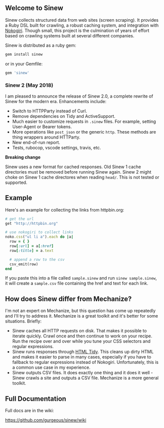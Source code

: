 ## Welcome to Sinew

Sinew collects structured data from web sites (screen scraping). It provides a Ruby DSL built for crawling, a robust caching system, and integration with [Nokogiri](http://nokogiri.org). Though small, this project is the culmination of years of effort based on crawling systems built at several different companies.

Sinew is distributed as a ruby gem:

```ruby
gem install sinew
```

or in your Gemfile:

```ruby
gem 'sinew'
```

### Sinew 2 (May 2018)

I am pleased to announce the release of Sinew 2.0, a complete rewrite of Sinew for the modern era. Enhancements include:

* Switch to HTTPParty instead of Curl.
* Remove dependencies on Tidy and ActiveSupport.
* Much easier to customize requests in `.sinew` files. For example, setting User-Agent or Bearer tokens.
* More operations like `post_json` or the generic `http`. These methods are thing wrappers around HTTParty.
* New end-of-run report.
* Tests, rubocop, vscode settings, travis, etc.

**Breaking change**

Sinew uses a new format for cached responses. Old Sinew 1 cache directories must be removed before running Sinew again. Sinew 2 might choke on Sinew 1 cache directores when reading `head/`. This is not tested or supported.

## Example

Here's an example for collecting the links from httpbin.org:

```ruby
# get the url
get "http://httpbin.org"

# use nokogiri to collect links
noko.css("ul li a").each do |a|
  row = { }
  row[:url] = a[:href]
  row[:title] = a.text

  # append a row to the csv
  csv_emit(row)
end
```

If you paste this into a file called `sample.sinew` and run `sinew sample.sinew`, it will create a `sample.csv` file containing the href and text for each link.

## How does Sinew differ from Mechanize?

I'm not an expert on Mechanize, but this question has come up repeatedly and I'll try to address it. Mechanize is a great toolkit and it's better for some situations. Briefly:

* Sinew caches all HTTP requests on disk. That makes it possible to iterate quickly. Crawl once and then continue to work on your recipe. Run the recipe over and over while you tune your CSS selectors and regular expressions.
* Sinew runs responses through [HTML Tidy](http://tidy.sourceforge.net). This cleans up dirty HTML and makes it easier to parse in many cases, especially if you have to fallback to regular expressions instead of Nokogiri. Unfortunately, this is a common use case in my experience.
* Sinew outputs CSV files. It does exactly one thing and it does it well - Sinew crawls a site and outputs a CSV file. Mechanize is a more general toolkit.

## Full Documentation

Full docs are in the wiki:

https://github.com/gurgeous/sinew/wiki
